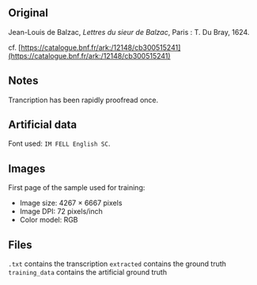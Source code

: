 ## Original
Jean-Louis de Balzac, _Lettres du sieur de Balzac_,
Paris : T. Du Bray, 1624.

cf. [https://catalogue.bnf.fr/ark:/12148/cb300515241](https://catalogue.bnf.fr/ark:/12148/cb300515241)

## Notes
Trancription has been rapidly proofread once.

## Artificial data
Font used: `IM FELL English SC`.

## Images

First page of the sample used for training:
- Image size: 4267 × 6667 pixels
- Image DPI: 72 pixels/inch
- Color model: RGB

## Files

```.txt``` contains the transcription
```extracted``` contains the ground truth
```training_data``` contains the artificial ground truth
